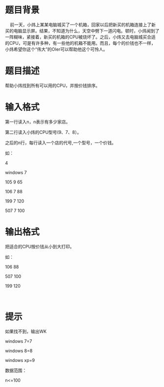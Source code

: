 # 

 
 # 题目背景 
<p>&nbsp;&nbsp;&nbsp;&nbsp;前一天，小炜上某某电脑城买了一个机箱，回家以后把新买的机箱连接上了新买的电脑显示屏。结果，不知道为什么，天空中劈下一道闪电。顿时，小炜闻到了一阵糊味，紧接着，新买的机箱的CPU被烧坏了。之后，小炜又去电脑城买合适的CPU，可是有许多种，有一些他的机箱不能用。而且，每个的价钱也不一样，小炜希望你这个&ldquo;伟大&rdquo;的OIer可以帮助他这个可怜人。</p> 

 
 # 题目描述 
<p>帮助小炜找到所有可以用的CPU，并按价钱排序。</p> 

 
 # 输入格式 
<p>第一行读入n，n表示有多少家店。</p>

<p>第二行读入小炜的CPU型号(9、7、8）。</p>

<p>之后的n行，每行读入一个店的代号,一个型号，一个价钱。</p>

<p>如：</p>

<p>4</p>

<p>windows&nbsp;7</p>

<p>105&nbsp;9&nbsp;65</p>

<p>106&nbsp;7&nbsp;88</p>

<p>199&nbsp;7&nbsp;120</p>

<p>507&nbsp;7&nbsp;100</p> 

 
 # 输出格式 
<p>把适合的CPU按价钱从小到大打印。</p>

<p>如：</p>

<p>106&nbsp;88</p>

<p>507&nbsp;100</p>

<p>199&nbsp;120</p>

<p>&nbsp;</p> 

 
 # 提示 
<p>如果找不到，输出WK</p>

<p>windows&nbsp;7=7</p>

<p>windows&nbsp;8=8</p>

<p>windows&nbsp;xp=9</p>

<p>数据范围：</p>

<p>n&lt;=100</p> 

